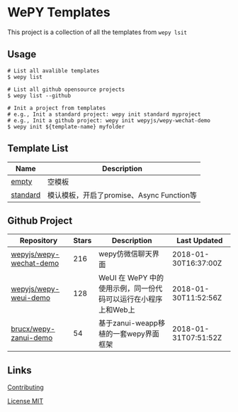 # WePY Templates

This project is a collection of all the templates from `wepy lsit`

## Usage

```
# List all avalible templates
$ wepy list

# List all github opensource projects
$ wepy list --github

# Init a project from templates
# e.g., Init a standard project: wepy init standard myproject
# e.g., Init a github project: wepy init wepyjs/wepy-wechat-demo
$ wepy init ${template-name} myfolder
```

## Template List

| Name | Description |
| --- | --- |
| [empty](https://github.com/wepyjs/wepy_templates/tree/master/templates/empty) | 空模板 |
| [standard](https://github.com/wepyjs/wepy_templates/tree/master/templates/standard) | 模认模板，开启了promise、Async Function等 |

## Github Project

| Repository | Stars | Description | Last Updated |
| --- | --- | --- | --- |
| [wepyjs/wepy-wechat-demo](https://github.com/wepyjs/wepy-wechat-demo) | 216 | wepy仿微信聊天界面 | 2018-01-30T16:37:00Z |
| [wepyjs/wepy-weui-demo](https://github.com/wepyjs/wepy-weui-demo) | 128 | WeUI 在 WePY 中的使用示例，同一份代码可以运行在小程序上和Web上 | 2018-01-30T11:52:56Z |
| [brucx/wepy-zanui-demo](https://github.com/brucx/wepy-zanui-demo) | 54 | 基于zanui-weapp移植的一套wepy界面框架 | 2018-01-31T07:51:52Z |

## Links

[Contributing](https://github.com/wepyjs/wepy-templates/blob/master/CONTRIBUTING.md)

[License MIT](https://github.com/wepyjs/wepy-templates/blob/master/LICENSE)

